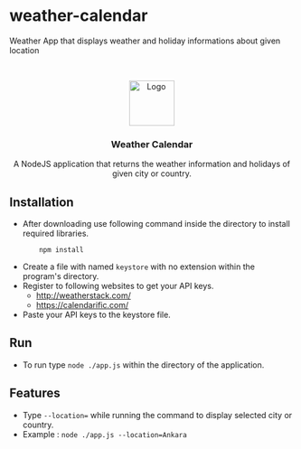 # weather-calendar
Weather App that displays weather and holiday informations about given location


<br />
<p align="center">
  <a href="https://github.com/Weather">
    <img src="https://img.icons8.com/color/80/nodejs.png" alt="Logo" width="80" height="80">
  </a>
  
  <h3 align="center">Weather Calendar</h3>
  
  <p align="center">A NodeJS application that returns the weather information and holidays of given city or country.</p>
  
</p>

## Installation
* After downloading use following command inside the directory to install required libraries.
    ```
        npm install
    ```
* Create a file with named `keystore` with no extension within the program's directory.
* Register to following websites to get your API keys.
    * http://weatherstack.com/
    * https://calendarific.com/
* Paste your API keys to the keystore file.

## Run
* To run type `node ./app.js` within the directory of the application.


## Features
* Type `--location=` while running the command to display selected city or country.
* Example : `node ./app.js --location=Ankara`
